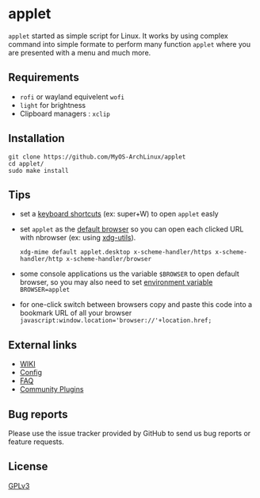 # applet

`applet` started as simple script for Linux. It works by using complex command into simple formate to perform many function `applet` where you are presented with a menu and much more.



## Requirements
- `rofi` or wayland equivelent `wofi`
- `light` for brightness 
- Clipboard managers : `xclip`

## Installation
```
git clone https://github.com/MyOS-ArchLinux/applet
cd applet/
sudo make install
```
## Tips
- set a [keyboard shortcuts](https://wiki.archlinux.org/title/Keyboard_shortcuts) (ex: super+W) to open `applet` easly
- set `applet` as the [default browser](https://wiki.archlinux.org/title/Default_applications) so you can open each clicked URL with nbrowser (ex: using [xdg-utils](https://wiki.archlinux.org/title/Xdg-utils)).

  `xdg-mime default applet.desktop x-scheme-handler/https x-scheme-handler/http x-scheme-handler/browser`
- some console applications us the variable `$BROWSER` to open default browser,
  so you may also need to set [environment variable](https://wiki.archlinux.org/title/Environment_variables#Default_programs) `BROWSER=applet`
- for one-click switch between browsers copy and paste this code into a bookmark URL of all your browser
  `javascript:window.location='browser://'+location.href;`

## External links
- [WIKI](https://github.com/MyOS-ArchLinux/applet/wiki/)
- [Config](https://github.com/MyOS-ArchLinux/applet/wiki/Config)
- [FAQ](https://github.com/MyOS-ArchLinux/applet/wiki/FAQ)
- [Community Plugins](https://github.com/community-plugins/applet-plugins)

## Bug reports
Please use the issue tracker provided by GitHub to send us bug reports or feature requests.

## License
[GPLv3](https://github.com/MyOS-ArchLinux/applet/blob/main/LICENSE)
